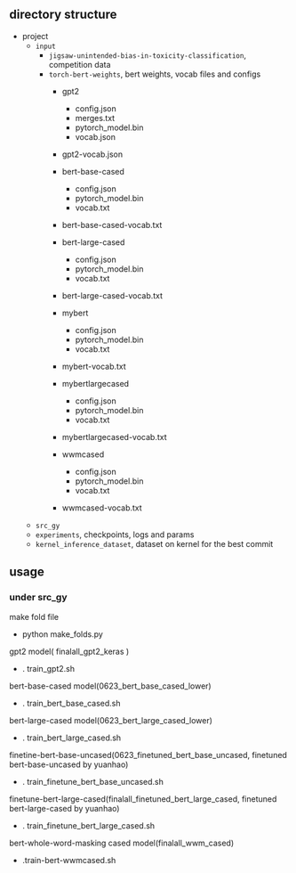 ## directory structure
- project
    - `input`
        - `jigsaw-unintended-bias-in-toxicity-classification`, competition data
        - `torch-bert-weights`, bert weights, vocab files and configs
            - gpt2
                - config.json
                - merges.txt
                - pytorch_model.bin
                - vocab.json
            - gpt2-vocab.json
                
            - bert-base-cased
                - config.json
                - pytorch_model.bin
                - vocab.txt
            - bert-base-cased-vocab.txt
            
            - bert-large-cased
                - config.json
                - pytorch_model.bin
                - vocab.txt
            - bert-large-cased-vocab.txt
            
            - mybert
                - config.json
                - pytorch_model.bin
                - vocab.txt
            - mybert-vocab.txt
            
            - mybertlargecased
                - config.json
                - pytorch_model.bin
                - vocab.txt
            - mybertlargecased-vocab.txt
            
            - wwmcased
                - config.json
                - pytorch_model.bin
                - vocab.txt
            - wwmcased-vocab.txt
    - `src_gy`
    - `experiments`, checkpoints, logs and params
    - `kernel_inference_dataset`, dataset on kernel for the best commit

## usage 
### under src_gy

make fold file
- python make_folds.py

gpt2 model( finalall_gpt2_keras )

- . train_gpt2.sh

bert-base-cased model(0623_bert_base_cased_lower)

- . train_bert_base_cased.sh

bert-large-cased model(0623_bert_large_cased_lower)

- . train_bert_large_cased.sh

finetine-bert-base-uncased(0623_finetuned_bert_base_uncased, finetuned bert-base-uncased by yuanhao)

- . train_finetune_bert_base_uncased.sh

finetune-bert-large-cased(finalall_finetuned_bert_large_cased, finetuned bert-large-cased by yuanhao)

- . train_finetune_bert_large_cased.sh

bert-whole-word-masking cased model(finalall_wwm_cased)

- .train-bert-wwmcased.sh

